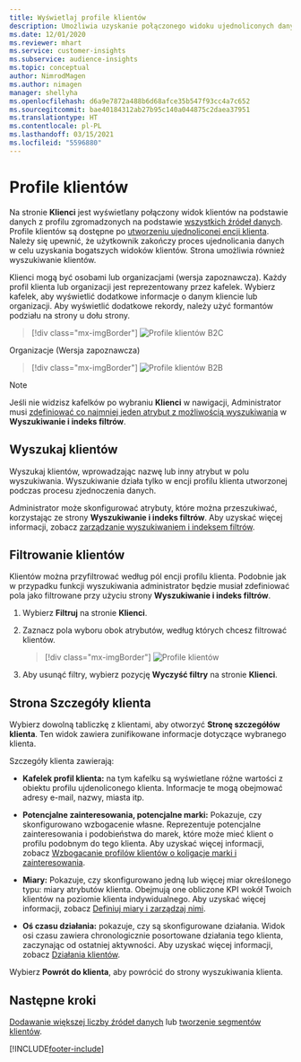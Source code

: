 ```yaml
---
title: Wyświetlaj profile klientów
description: Umożliwia uzyskanie połączonego widoku ujednoliconych danych klienta.
ms.date: 12/01/2020
ms.reviewer: mhart
ms.service: customer-insights
ms.subservice: audience-insights
ms.topic: conceptual
author: NimrodMagen
ms.author: nimagen
manager: shellyha
ms.openlocfilehash: d6a9e7872a488b6d68afce35b547f93cc4a7c652
ms.sourcegitcommit: bae40184312ab27b95c140a044875c2daea37951
ms.translationtype: HT
ms.contentlocale: pl-PL
ms.lasthandoff: 03/15/2021
ms.locfileid: "5596880"
---
```

# <a name="customer-profiles"></a>Profile klientów

Na stronie **Klienci** jest wyświetlany połączony widok klientów na podstawie danych z profilu zgromadzonych na podstawie [wszystkich źródeł danych](data-sources.md). Profile klientów są dostępne po [utworzeniu ujednoliconej encji klienta](data-unification.md). Należy się upewnić, że użytkownik zakończy proces ujednolicania danych w celu uzyskania bogatszych widoków klientów. Strona umożliwia również wyszukiwanie klientów.

Klienci mogą być osobami lub organizacjami (wersja zapoznawcza). Każdy profil klienta lub organizacji jest reprezentowany przez kafelek. Wybierz kafelek, aby wyświetlić dodatkowe informacje o danym kliencie lub organizacji. Aby wyświetlić dodatkowe rekordy, należy użyć formantów podziału na strony u dołu strony.

> [!div class="mx-imgBorder"] 
> ![Profile klientów B2C](media/profiles-customers.png "Profile klientów B2C")

Organizacje (Wersja zapoznawcza)
> [!div class="mx-imgBorder"] 
> ![Profile klientów B2B](media/profile-customers-b2b.png "Profile klientów B2B")

> [!NOTE]
> Jeśli nie widzisz kafelków po wybraniu **Klienci** w nawigacji, Administrator musi [zdefiniować co najmniej jeden atrybut z możliwością wyszukiwania](search-filter-index.md) w **Wyszukiwanie i indeks filtrów**.

## <a name="search-for-customers"></a>Wyszukaj klientów

Wyszukaj klientów, wprowadzając nazwę lub inny atrybut w polu wyszukiwania. Wyszukiwanie działa tylko w encji profilu klienta utworzonej podczas procesu zjednoczenia danych.

Administrator może skonfigurować atrybuty, które można przeszukiwać, korzystając ze strony **Wyszukiwanie i indeks filtrów**. Aby uzyskać więcej informacji, zobacz [zarządzanie wyszukiwaniem i indeksem filtrów](search-filter-index.md).

## <a name="filter-customers"></a>Filtrowanie klientów

Klientów można przyfiltrować według pól encji profilu klienta. Podobnie jak w przypadku funkcji wyszukiwania administrator będzie musiał zdefiniować pola jako filtrowane przy użyciu strony **Wyszukiwanie i indeks filtrów**.

1. Wybierz **Filtruj** na stronie **Klienci**.

2. Zaznacz pola wyboru obok atrybutów, według których chcesz filtrować klientów.

   > [!div class="mx-imgBorder"] 
   > ![Profile klientów](media/profiles-customers3.png "Profile klientów")

3. Aby usunąć filtry, wybierz pozycję **Wyczyść filtry** na stronie **Klienci**.

##  <a name="customer-details-page"></a>Strona Szczegóły klienta

Wybierz dowolną tabliczkę z klientami, aby otworzyć **Stronę szczegółów klienta**. Ten widok zawiera zunifikowane informacje dotyczące wybranego klienta.

Szczegóły klienta zawierają:

-   **Kafelek profil klienta:** na tym kafelku są wyświetlane różne wartości z obiektu profilu ujdenoliconego klienta. Informacje te mogą obejmować adresy e-mail, nazwy, miasta itp. 

-   **Potencjalne zainteresowania, potencjalne marki:** Pokazuje, czy skonfigurowano wzbogacenie własne. Reprezentuje potencjalne zainteresowania i podobieństwa do marek, które może mieć klient o profilu podobnym do tego klienta. Aby uzyskać więcej informacji, zobacz [Wzbogacanie profilów klientów o koligacje marki i zainteresowania](enrichment-microsoft-graph.md).

-   **Miary:** Pokazuje, czy skonfigurowano jedną lub więcej miar określonego typu: miary atrybutów klienta. Obejmują one obliczone KPI wokół Twoich klientów na poziomie klienta indywidualnego. Aby uzyskać więcej informacji, zobacz [Definiuj miary i zarządzaj nimi](measures.md).

-   **Oś czasu działania:** pokazuje, czy są skonfigurowane działania. Widok osi czasu zawiera chronologicznie posortowane działania tego klienta, zaczynając od ostatniej aktywności. Aby uzyskać więcej informacji, zobacz [Działania klientów](activities.md).

Wybierz **Powrót do klienta**, aby powrócić do strony wyszukiwania klienta.

## <a name="next-steps"></a>Następne kroki

[Dodawanie większej liczby źródeł danych](data-sources.md) lub [tworzenie segmentów klientów](segments.md).


[!INCLUDE[footer-include](../includes/footer-banner.md)]